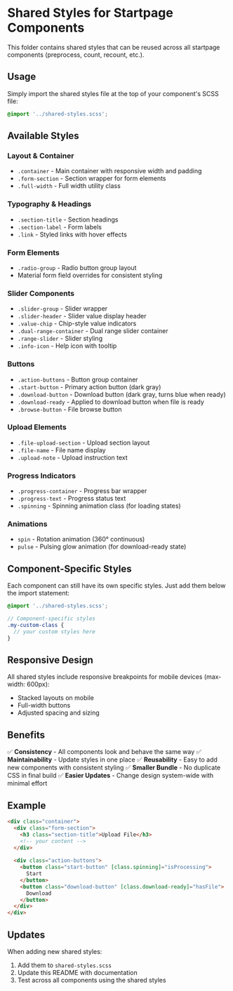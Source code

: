 # Shared Styles for Startpage Components

This folder contains shared styles that can be reused across all startpage components (preprocess, count, recount, etc.).

## Usage

Simply import the shared styles file at the top of your component's SCSS file:

```scss
@import '../shared-styles.scss';
```

## Available Styles

### Layout & Container
- `.container` - Main container with responsive width and padding
- `.form-section` - Section wrapper for form elements
- `.full-width` - Full width utility class

### Typography & Headings
- `.section-title` - Section headings
- `.section-label` - Form labels
- `.link` - Styled links with hover effects

### Form Elements
- `.radio-group` - Radio button group layout
- Material form field overrides for consistent styling

### Slider Components
- `.slider-group` - Slider wrapper
- `.slider-header` - Slider value display header
- `.value-chip` - Chip-style value indicators
- `.dual-range-container` - Dual range slider container
- `.range-slider` - Slider styling
- `.info-icon` - Help icon with tooltip

### Buttons
- `.action-buttons` - Button group container
- `.start-button` - Primary action button (dark gray)
- `.download-button` - Download button (dark gray, turns blue when ready)
- `.download-ready` - Applied to download button when file is ready
- `.browse-button` - File browse button

### Upload Elements
- `.file-upload-section` - Upload section layout
- `.file-name` - File name display
- `.upload-note` - Upload instruction text

### Progress Indicators
- `.progress-container` - Progress bar wrapper
- `.progress-text` - Progress status text
- `.spinning` - Spinning animation class (for loading states)

### Animations
- `spin` - Rotation animation (360° continuous)
- `pulse` - Pulsing glow animation (for download-ready state)

## Component-Specific Styles

Each component can still have its own specific styles. Just add them below the import statement:

```scss
@import '../shared-styles.scss';

// Component-specific styles
.my-custom-class {
  // your custom styles here
}
```

## Responsive Design

All shared styles include responsive breakpoints for mobile devices (max-width: 600px):
- Stacked layouts on mobile
- Full-width buttons
- Adjusted spacing and sizing

## Benefits

✅ **Consistency** - All components look and behave the same way
✅ **Maintainability** - Update styles in one place
✅ **Reusability** - Easy to add new components with consistent styling
✅ **Smaller Bundle** - No duplicate CSS in final build
✅ **Easier Updates** - Change design system-wide with minimal effort

## Example

```html
<div class="container">
  <div class="form-section">
    <h3 class="section-title">Upload File</h3>
    <!-- your content -->
  </div>
  
  <div class="action-buttons">
    <button class="start-button" [class.spinning]="isProcessing">
      Start
    </button>
    <button class="download-button" [class.download-ready]="hasFile">
      Download
    </button>
  </div>
</div>
```

## Updates

When adding new shared styles:
1. Add them to `shared-styles.scss`
2. Update this README with documentation
3. Test across all components using the shared styles
